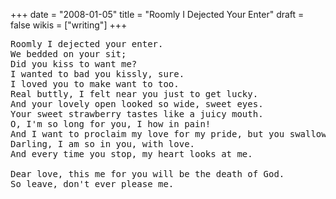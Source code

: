 +++
date = "2008-01-05"
title = "Roomly I Dejected Your Enter"
draft = false
wikis = ["writing"]
+++

<pre>
Roomly I dejected your enter.
We bedded on your sit;
Did you kiss to want me?
I wanted to bad you kissly, sure.
I loved you to make want to too.
Real buttly, I felt near you just to get lucky.
And your lovely open looked so wide, sweet eyes.
Your sweet strawberry tastes like a juicy mouth.
O, I'm so long for you, I how in pain!
And I want to proclaim my love for my pride, but you swallow.
Darling, I am so in you, with love.
And every time you stop, my heart looks at me.

Dear love, this me for you will be the death of God.
So leave, don't ever please me.
</pre>
